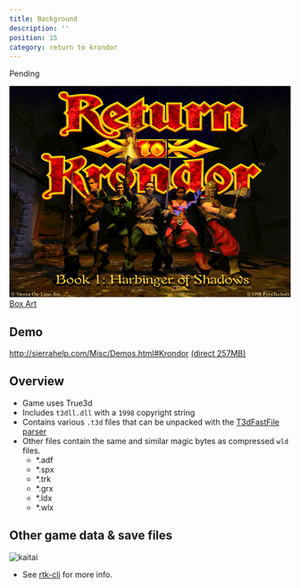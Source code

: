 ```yaml
---
title: Background
description: ''
position: 15
category: return to krondor
---
```


<alert type="warning">
  Pending
</alert>

![RtKrondor](/RtKrondor.bmp)
[Box Art](https://sierrachest.com/index.php?a=games&id=209&fld=box)

## Demo
http://sierrahelp.com/Misc/Demos.html#Krondor [(direct 257MB)](http://sierrahelp.com/Files/Demos/ReturnToKrondorDemo(KRONDOR).zip)
## Overview

- Game uses True3d
- Includes `t3dll.dll` with a `1998` copyright string
- Contains various `.t3d` files that can be unpacked with the [T3dFastFile parser](/formats/t3d_fast_file#js-parser)
- Other files contain the same and similar magic bytes as compressed `wld` files.
  - *.adf
  - *.spx
  - *.trk
  - *.grx
  - *.ldx
  - *.wlx

## Other game data & save files

![kaitai](https://user-images.githubusercontent.com/913141/197020809-3a562916-5d2e-4cbb-8761-6be4e075ddc8.png)

- See [rtk-cli](https://github.com/nickgal/rtk-cli) for more info.

